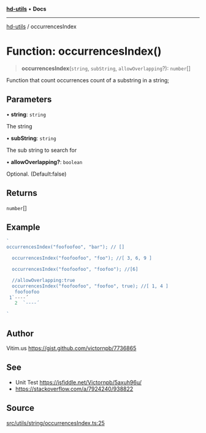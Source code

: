 [**hd-utils**](../README.md) • **Docs**

***

[hd-utils](../globals.md) / occurrencesIndex

# Function: occurrencesIndex()

> **occurrencesIndex**(`string`, `subString`, `allowOverlapping`?): `number`[]

Function that count occurrences count of a substring in a string;

## Parameters

• **string**: `string`

The string

• **subString**: `string`

The sub string to search for

• **allowOverlapping?**: `boolean`

Optional. (Default:false)

## Returns

`number`[]

## Example

```ts
`
occurrencesIndex("foofoofoo", "bar"); // []

  occurrencesIndex("foofoofoo", "foo"); //[ 3, 6, 9 ]

  occurrencesIndex("foofoofoo", "foofoo"); //[6]

  //allowOverlapping:true
  occurrencesIndex("foofoofoo", "foofoo", true); //[ 1, 4 ]
   foofoofoo
 1`----´
   2  `----´

`
```

## Author

Vitim.us https://gist.github.com/victornpb/7736865

## See

 - Unit Test https://jsfiddle.net/Victornpb/5axuh96u/
 - https://stackoverflow.com/a/7924240/938822

## Source

[src/utils/string/occurrencesIndex.ts:25](https://github.com/AhmadHddad/h-utils/blob/5c76ff5de068cee019fc632d9da2e395721bb48f/src/utils/string/occurrencesIndex.ts#L25)
